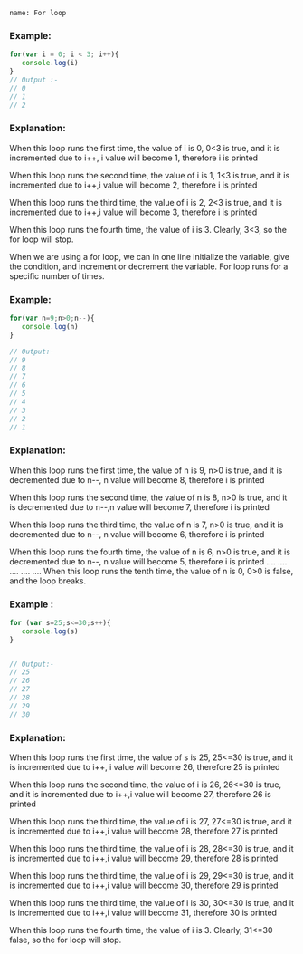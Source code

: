 ```ngMeta
name: For loop
```

### Example:
```javascript
for(var i = 0; i < 3; i++){
   console.log(i)
}
// Output :-
// 0
// 1
// 2    

```

### Explanation:

When this loop runs the first time, the value of i is 0, 0<3 is true, and it is incremented due to i++, i value will become 1, therefore i is printed

When this loop runs the second time, the value of i is 1, 1<3 is true, and it is incremented due to i++,i value will become 2, therefore i is printed

When this loop runs the third time, the value of i is 2, 2<3 is true, and it is incremented due to i++,i value will become 3, therefore i is printed

When this loop runs the fourth time, the value of i is 3. Clearly, 3<3, so the for loop will stop.

When we are using a for loop, we can in one line initialize the variable, give the condition, and increment or decrement the variable. For loop runs for a specific number of times.


### Example:

```javascript
for(var n=9;n>0;n--){
   console.log(n)
}

// Output:-
// 9
// 8
// 7
// 6
// 5
// 4
// 3
// 2
// 1

```

### Explanation:

When this loop runs the first time, the value of n is 9, n>0 is true, and it is decremented due to n--, n value will become 8, therefore i is printed

When this loop runs the second time, the value of n is 8, n>0 is true, and it is decremented due to n--,n value will become 7, therefore i is printed

When this loop runs the third time, the value of n is 7, n>0 is true, and it is decremented due to n--, n value will become 6, therefore i is printed

When this loop runs the fourth time, the value of n is 6, n>0 is true, and it is decremented due to n--, n value will become 5, therefore i is printed
….
….
….
….
….
When this loop runs the tenth time, the value of n is 0, 0>0 is false, and the loop breaks.

### Example :
```javascript
for (var s=25;s<=30;s++){
   console.log(s)
}


// Output:-
// 25
// 26
// 27
// 28
// 29
// 30
```
### Explanation:

When this loop runs the first time, the value of s is 25, 25<=30 is true, and it is incremented due to i++, i value will become 26, therefore 25 is printed

When this loop runs the second time, the value of i is 26, 26<=30 is true, and it is incremented due to i++,i value will become 27, therefore 26 is printed

When this loop runs the third time, the value of i is 27, 27<=30 is true, and it is incremented due to i++,i value will become 28, therefore 27 is printed

When this loop runs the third time, the value of i is 28, 28<=30 is true, and it is incremented due to i++,i value will become 29, therefore 28 is printed

When this loop runs the third time, the value of i is 29, 29<=30 is true, and it is incremented due to i++,i value will become 30, therefore 29 is printed

When this loop runs the third time, the value of i is 30, 30<=30 is true, and it is incremented due to i++,i value will become 31, therefore 30 is printed

When this loop runs the fourth time, the value of i is 3. Clearly, 31<=30 false, so the for loop will stop.
